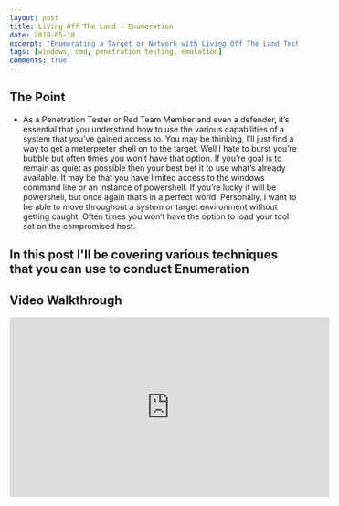 ```yaml
---
layout: post
title: Living Off The Land - Enumeration
date: 2019-05-18
excerpt: "Enumerating a Target or Network with Living Off The Land Techniques."
tags: [windows, cmd, penetration testing, emulation]
comments: true
---
```


## The Point

* As a Penetration Tester or Red Team Member and even a defender, it’s essential that
you understand how to use the various capabilities of a system that you’ve gained access to.
You may be thinking, I’ll just find a way to get a meterpreter shell on to the target. Well I hate
to burst you’re bubble but often times you won’t have that option. If you’re goal is to remain as
quiet as possible then your best bet it to use what’s already available.
It may be that you have limited access to the windows command line or an instance of
powershell. If you’re lucky it will be powershell, but once again that’s in a perfect world.
Personally, I want to be able to move throughout a system or target environment
without getting caught. Often times you won’t have the option to load your tool set on the
compromised host.


## In this post I'll be covering various techniques that you can use to conduct Enumeration



## Video Walkthrough 
<iframe width="560" height="315" src="https://www.youtube.com/watch?v=wCd1_2gpZrE" frameborder="0"> </iframe>

